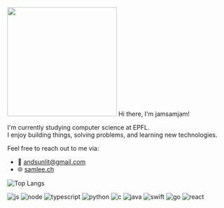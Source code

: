<img src="https://media2.giphy.com/media/v1.Y2lkPTc5MGI3NjExMWtsbHdkeXlndGNsMng2a2hscG9uMXFpbzNlc2M3ZDJyYXp4NWJ5NyZlcD12MV9pbnRlcm5hbF9naWZfYnlfaWQmY3Q9Zw/7NoNw4pMNTvgc/giphy.gif" width="250"/>
Hi there, I'm jamsamjam!

I'm currently studying computer science at EPFL.  
I enjoy building things, solving problems, and learning new technologies.  

Feel free to reach out to me via:

- 📧 andsunlit@gmail.com 
- 🌐 [samlee.ch](https://samlee.ch)  

![Top Langs](https://github-readme-stats.vercel.app/api/top-langs/?username=jamsamjam&layout=compact)

![js](https://img.shields.io/badge/JavaScript-F7DF1E?style=for-the-badge&logo=JavaScript&logoColor=white)
![node](https://img.shields.io/badge/Node.js-43853D?style=for-the-badge&logo=node.js&logoColor=white)
![typescript](https://img.shields.io/badge/TypeScript-007ACC?style=for-the-badge&logo=typescript&logoColor=white)
![python](https://img.shields.io/badge/Python-14354C?style=for-the-badge&logo=python&logoColor=white)
![c](https://img.shields.io/badge/C-00599C?style=for-the-badge&logo=c&logoColor=white)
![java](https://img.shields.io/badge/Java-ED8B00?style=for-the-badge&logo=openjdk&logoColor=white)
![swift](https://img.shields.io/badge/Swift-FA7343?style=for-the-badge&logo=swift&logoColor=white)
![go](https://img.shields.io/badge/Go-00ADD8?style=for-the-badge&logo=go&logoColor=white)
![react](https://img.shields.io/badge/React-20232A?style=for-the-badge&logo=react&logoColor=61DAFB)

